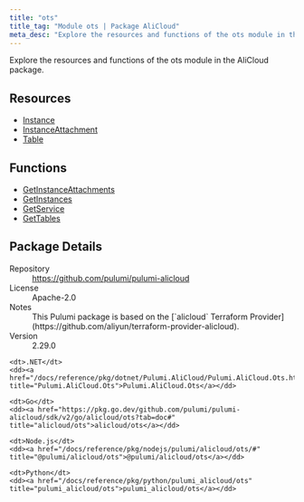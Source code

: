 ```yaml
---
title: "ots"
title_tag: "Module ots | Package AliCloud"
meta_desc: "Explore the resources and functions of the ots module in the AliCloud package."
---
```


<!-- WARNING: this file was generated by Pulumi Docs Generator. -->
<!-- Do not edit by hand unless you're certain you know what you are doing! -->

Explore the resources and functions of the ots module in the AliCloud package.

<h2 id="resources">Resources</h2>
<ul class="api">
    <li><a href="instance" title="Instance"><span class="symbol resource"></span>Instance</a></li>
    <li><a href="instanceattachment" title="InstanceAttachment"><span class="symbol resource"></span>InstanceAttachment</a></li>
    <li><a href="table" title="Table"><span class="symbol resource"></span>Table</a></li>
</ul>

<h2 id="functions">Functions</h2>
<ul class="api">
    <li><a href="getinstanceattachments" title="GetInstanceAttachments"><span class="symbol function"></span>GetInstanceAttachments</a></li>
    <li><a href="getinstances" title="GetInstances"><span class="symbol function"></span>GetInstances</a></li>
    <li><a href="getservice" title="GetService"><span class="symbol function"></span>GetService</a></li>
    <li><a href="gettables" title="GetTables"><span class="symbol function"></span>GetTables</a></li>
</ul>

<h2 id="package-details">Package Details</h2>
<dl class="package-details">
	<dt>Repository</dt>
	<dd><a href="https://github.com/pulumi/pulumi-alicloud">https://github.com/pulumi/pulumi-alicloud</a></dd>
	<dt>License</dt>
	<dd>Apache-2.0</dd>
	<dt>Notes</dt>
	<dd>This Pulumi package is based on the [`alicloud` Terraform Provider](https://github.com/aliyun/terraform-provider-alicloud).</dd>
	<dt>Version</dt>
	<dd>2.29.0</dd>
</dl>



<dl class="tabular">

    <dt>.NET</dt>
    <dd><a href="/docs/reference/pkg/dotnet/Pulumi.AliCloud/Pulumi.AliCloud.Ots.html" title="Pulumi.AliCloud.Ots">Pulumi.AliCloud.Ots</a></dd>

    <dt>Go</dt>
    <dd><a href="https://pkg.go.dev/github.com/pulumi/pulumi-alicloud/sdk/v2/go/alicloud/ots?tab=doc#" title="alicloud/ots">alicloud/ots</a></dd>

    <dt>Node.js</dt>
    <dd><a href="/docs/reference/pkg/nodejs/pulumi/alicloud/ots/#" title="@pulumi/alicloud/ots">@pulumi/alicloud/ots</a></dd>

    <dt>Python</dt>
    <dd><a href="/docs/reference/pkg/python/pulumi_alicloud/ots" title="pulumi_alicloud/ots">pulumi_alicloud/ots</a></dd>

</dl>


